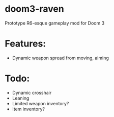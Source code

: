 # doom3-raven
Prototype R6-esque gameplay mod for Doom 3

# Features:

- Dynamic weapon spread from moving, aiming

# Todo:

- Dynamic crosshair
- Leaning
- Limited weapon inventory?
- Item inventory?
